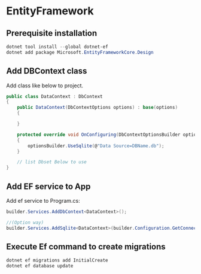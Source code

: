 # EntityFramework

## Prerequisite installation

```powershell
dotnet tool install --global dotnet-ef
dotnet add package Microsoft.EntityFrameworkCore.Design
```

## Add DBContext class

Add class like below to project.

```c#
public class DataContext : DbContext
{
    public DataContext(DbContextOptions options) : base(options)
    {

    }

    protected override void OnConfiguring(DbContextOptionsBuilder optionsBuilder)
    {
        optionsBuilder.UseSqlite(@"Data Source=DBName.db");
    }

    // list Dbset Below to use
}
```

## Add EF service to App

Add ef service to Program.cs:

```c#
builder.Services.AddDbContext<DataContext>();
```

```c#
//(Option way)
builder.Services.AddSqlite<DataContext>(builder.Configuration.GetConnectionString("DefaultConnection"));
```

## Execute Ef command to create migrations

```powershell
dotnet ef migrations add InitialCreate
dotnet ef database update
```
